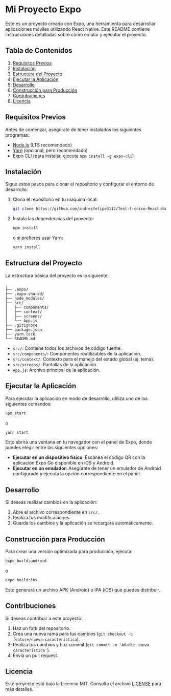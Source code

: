 # Mi Proyecto Expo

Este es un proyecto creado con Expo, una herramienta para desarrollar aplicaciones móviles utilizando React Native. Este README contiene instrucciones detalladas sobre cómo emular y ejecutar el proyecto.

## Tabla de Contenidos

1. [Requisitos Previos](#requisitos-previos)
2. [Instalación](#instalación)
3. [Estructura del Proyecto](#estructura-del-proyecto)
4. [Ejecutar la Aplicación](#ejecutar-la-aplicación)
5. [Desarrollo](#desarrollo)
6. [Construcción para Producción](#construcción-para-producción)
7. [Contribuciones](#contribuciones)
8. [Licencia](#licencia)

## Requisitos Previos

Antes de comenzar, asegúrate de tener instalados los siguientes programas:

- [Node.js](https://nodejs.org/) (LTS recomendado)
- [Yarn](https://yarnpkg.com/getting-started/install) (opcional, pero recomendado)
- [Expo CLI](https://docs.expo.dev/get-started/installation/) (para instalar, ejecuta `npm install -g expo-cli`)

## Instalación

Sigue estos pasos para clonar el repositorio y configurar el entorno de desarrollo:

1. Clona el repositorio en tu máquina local:

   ```bash
   git clone https://github.com/andresfelipe3112/Test-t-cnico-React-Native
   ```

2. Instala las dependencias del proyecto:

   ```bash
   npm install
   ```

   o si prefieres usar Yarn:

   ```bash
   yarn install
   ```

## Estructura del Proyecto

La estructura básica del proyecto es la siguiente:

```
.
├── .expo/
├── .expo-shared/
├── node_modules/
├── src/
│   ├── components/
│   ├── context/
│   ├── screens/
│   └── App.js
├── .gitignore
├── package.json
├── yarn.lock
└── README.md
```

- `src/`: Contiene todos los archivos de código fuente.
- `src/components/`: Componentes reutilizables de la aplicación.
- `src/context/`: Contexto para el manejo del estado global (ej. tema).
- `src/screens/`: Pantallas de la aplicación.
- `App.js`: Archivo principal de la aplicación.

## Ejecutar la Aplicación

Para ejecutar la aplicación en modo de desarrollo, utiliza uno de los siguientes comandos:

```bash
npm start
```

o

```bash
yarn start
```

Esto abrirá una ventana en tu navegador con el panel de Expo, donde puedes elegir entre las siguientes opciones:

- **Ejecutar en un dispositivo físico**: Escanea el código QR con la aplicación Expo Go disponible en iOS y Android.
- **Ejecutar en un emulador**: Asegúrate de tener un emulador de Android configurado y ejecuta la opción correspondiente en el panel.

## Desarrollo

Si deseas realizar cambios en la aplicación:

1. Abre el archivo correspondiente en `src/`.
2. Realiza tus modificaciones.
3. Guarda los cambios y la aplicación se recargará automáticamente.

## Construcción para Producción

Para crear una versión optimizada para producción, ejecuta:

```bash
expo build:android
```

o

```bash
expo build:ios
```

Esto generará un archivo APK (Android) o IPA (iOS) que puedes distribuir.

## Contribuciones

Si deseas contribuir a este proyecto:

1. Haz un fork del repositorio.
2. Crea una nueva rama para tus cambios (`git checkout -b feature/nueva-caracteristica`).
3. Realiza tus cambios y haz commit (`git commit -m 'Añadir nueva característica'`).
4. Envía un pull request.

## Licencia

Este proyecto está bajo la Licencia MIT. Consulta el archivo [LICENSE](LICENSE) para más detalles.
